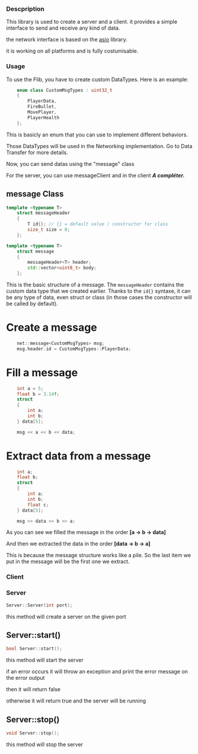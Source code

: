 ### Descpription

This library is used to create a server and a client.
it provides a simple interface to send and receive any kind of data.

the network interface is based on the [asio](https://think-async.com/Asio/) library.

it is working on all platforms and is fully costumisable.


### Usage

To use the Flib, you have to create custom DataTypes.
Here is an example:

```cpp
    enum class CustomMsgTypes : uint32_t
    {
        PlayerData,
        FireBullet,
        MovePlayer,
        PlayerHealth
    };
```
This is basicly an enum that you can use to implement different behaviors.

Those DataTypes will be used in the Networking implementation. Go to Data Transfer for more details.

Now, you can send datas using the "message" class

For the server, you can use messageClient
and in the client ***A compléter.***

## message Class

```cpp
template <typename T>
    struct messageHeader
    {
        T id{}; // {} = default value / constructor for class
        size_t size = 0;
    };

template <typename T>
    struct message
    {
        messageHeader<T> header;
        std::vector<uint8_t> body;
    };
```
This is the basic structure of a message.
The `messageHeader` contains the custom data type that we created earlier.
Thanks to the `id{}` syntaxe, it can be any type of data, even struct or class (in those cases the constructor will be called by default).

# Create a message

```cpp
    net::message<CustomMsgTypes> msg;
    msg.header.id = CustomMsgTypes::PlayerData;
```
# Fill a message

```cpp
    int a = 5;
    float b = 3.14f;
    struct
    {
        int a;
        int b;
    } data[5];

    msg << a << b << data;
```

# Extract data from a message

```cpp
    int a;
    float b;
    struct
    {
        int a;
        int b;
        float c;
    } data[5];

    msg >> data >> b >> a;
```
As you can see we filled the message in the order **[a -> b -> data]**

And then we extracted the data in the order **[data -> b -> a]**

This is because the message structure works like a pile. So the last item we put in the message will be the first one we extract.

### Client

### Server

```cpp
Server::Server(int port);
```
this method will create a server on the given port

## Server::start()

```cpp
bool Server::start();
```
this method will start the server

if an error occurs it will throw an exception and print the error message on the error output

then it will return false

otherwise it will return true and the server will be running


## Server::stop()

```cpp
void Server::stop();
```
this method will stop the server


